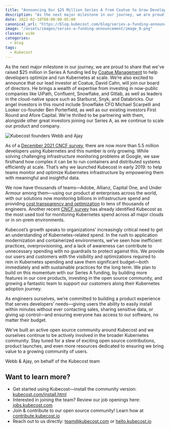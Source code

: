 ```yaml
---
title: "Announcing Our $25 Million Series A from Coatue to Grow Developer-Centric Community Around Kubernetes Cost Management"
description: "As the next major milestone in our journey, we are proud to share that we’ve raised $25 million in Series A funding led by Coatue Management to help developers optimize and run Kubernetes at scale."
date: 2022-02-18T08:00:00-05:00
canonical_url: "https://blog.kubecost.com/blog/series-a-funding-announcement"
image: "/assets/images/series-a-funding-announcement/image_0.png"
classes: wide
categories:
  - blog
tags:
  - Kubecost
---
```



As the next major milestone in our journey, we are proud to share that we've raised $25 million in Series A funding led by [Coatue Management](https://www.coatue.com/) to help developers optimize and run Kubernetes at scale. We’re also excited to announce that our lead investor at Coatue, David Cahn, will join our board of directors. He brings a wealth of expertise from investing in now-public companies like UiPath, Confluent, Snowflake, and Gitlab, as well as leaders in the cloud-native space such as Starburst, Snyk, and Databricks. Our angel investors in this round include Snowflake CFO Michael Scarpelli and Looker co-founder Ben Porterfield, as well as our existing investors First Round and Afore Capital. We're thrilled to be partnering with them, alongside other great investors joining our Series A, as we continue to scale our product and company.

![Kubecost founders Webb and Ajay](/assets/images/series-a-funding-announcement/image_0.png)

As of a [December 2021 CNCF survey](https://www.cncf.io/blog/2021/12/20/new-slashdata-report-5-6-million-developers-use-kubernetes-an-increase-of-67-over-one-year/), there are now more than 5.5 million developers using Kubernetes and this number is only growing. While solving challenging infrastructure monitoring problems at Google, we saw firsthand how complex it can be to run containers and distributed systems efficiently at scale. That’s why we launched Kubecost in early 2019: to help teams monitor and optimize Kubernetes infrastructure by empowering them with meaningful and insightful data.

We now have thousands of teams—Adobe, Allianz, Capital One, and Under Armour among them—using our product at enterprises across the world, with our solutions now monitoring billions in infrastructure spend and providing [cost transparency and optimization](https://blog.kubecost.com/blog/case%20study/greensteam-case-study/) to tens of thousands of engineers. Another recent [CNCF survey](https://containerjournal.com/editorial-calendar/container-kubernetes-management/survey-surfaces-recent-spike-in-kubernetes-costs/) has already identified Kubecost as the most used tool for monitoring Kubernetes spend across all major clouds or in on-prem environments. 

Kubecost’s growth speaks to organizations’ increasingly critical need to get an understanding of Kubernetes-related spend. In the rush to application modernization and containerized environments, we’ve seen how inefficient practices, overprovisioning, and a lack of awareness can contribute to unnecessary spending with no guardrails to protect against this. We provide our users and customers with the visibility and optimizations required to rein in Kubernetes spending and save them significant budget—both immediately and with sustainable practices for the long term. We plan to build on this momentum with our Series A funding, by building more features in our core products, investing in the open source community, and growing a fantastic team to support our customers along their Kubernetes adoption journey.

As engineers ourselves, we’re committed to building a product experience that serves developers’ needs—giving users the ability to easily install within minutes without ever contacting sales, sharing sensitive data, or giving up control—and ensuring everyone has access to our software, no matter their budget. 

We’ve built an active open source community around Kubecost and we ourselves continue to be actively involved in the broader Kubernetes community. Stay tuned for a slew of exciting open source contributions, product launches, and even more resources dedicated to ensuring we bring value to a growing community of users.

Webb & Ajay, on behalf of the Kubecost team

## Want to learn more?

* Get started using Kubecost—install the community version: [kubecost.com/install.html](https://www.kubecost.com/install.html) 
* Interested in joining the team? Review our job openings here: [jobs.kubecost.com](http://jobs.kubecost.com/)
* Join & contribute to our open source community! Learn how at [contribute.kubecost.io](https://contribute.kubecost.io)
* Reach out to us directly: [team@kubecost.com](mailto:team@kubecost.com) or [hello.kubecost.io](http://hello.kubecost.io)

